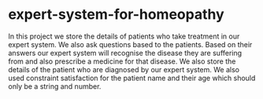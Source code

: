 # expert-system-for-homeopathy
In this project we store the details of patients who take treatment in our expert system. We also ask questions based to the patients. Based on their answers our expert system will recognise the disease they are suffering from and also prescribe a medicine for that disease. We also store the details of the patient who are diagnosed by our expert system. We also used constraint satisfaction for the patient name and their age which should only be a string and number.
